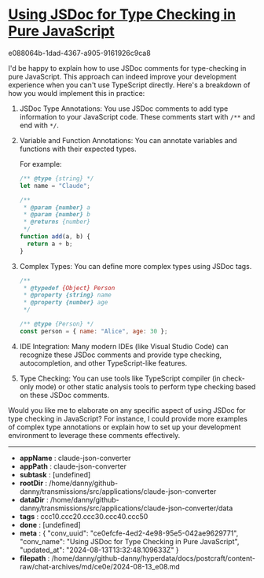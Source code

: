 # [Using JSDoc for Type Checking in Pure JavaScript](https://claude.ai/chat/ce0efcfe-4ed2-4e98-95e5-042ae9629771)

e088064b-1dad-4367-a905-9161926c9ca8

 I'd be happy to explain how to use JSDoc comments for type-checking in pure JavaScript. This approach can indeed improve your development experience when you can't use TypeScript directly. Here's a breakdown of how you would implement this in practice:

1. JSDoc Type Annotations:
   You use JSDoc comments to add type information to your JavaScript code. These comments start with `/**` and end with `*/`.

2. Variable and Function Annotations:
   You can annotate variables and functions with their expected types.

   For example:

   ```javascript
   /** @type {string} */
   let name = "Claude";

   /**
    * @param {number} a
    * @param {number} b
    * @returns {number}
    */
   function add(a, b) {
     return a + b;
   }
   ```

3. Complex Types:
   You can define more complex types using JSDoc tags.

   ```javascript
   /**
    * @typedef {Object} Person
    * @property {string} name
    * @property {number} age
    */

   /** @type {Person} */
   const person = { name: "Alice", age: 30 };
   ```

4. IDE Integration:
   Many modern IDEs (like Visual Studio Code) can recognize these JSDoc comments and provide type checking, autocompletion, and other TypeScript-like features.

5. Type Checking:
   You can use tools like TypeScript compiler (in check-only mode) or other static analysis tools to perform type checking based on these JSDoc comments.

Would you like me to elaborate on any specific aspect of using JSDoc for type checking in JavaScript? For instance, I could provide more examples of complex type annotations or explain how to set up your development environment to leverage these comments effectively.

---

* **appName** : claude-json-converter
* **appPath** : claude-json-converter
* **subtask** : [undefined]
* **rootDir** : /home/danny/github-danny/transmissions/src/applications/claude-json-converter
* **dataDir** : /home/danny/github-danny/transmissions/src/applications/claude-json-converter/data
* **tags** : ccc10.ccc20.ccc30.ccc40.ccc50
* **done** : [undefined]
* **meta** : {
  "conv_uuid": "ce0efcfe-4ed2-4e98-95e5-042ae9629771",
  "conv_name": "Using JSDoc for Type Checking in Pure JavaScript",
  "updated_at": "2024-08-13T13:32:48.109633Z"
}
* **filepath** : /home/danny/github-danny/hyperdata/docs/postcraft/content-raw/chat-archives/md/ce0e/2024-08-13_e08.md